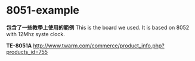 # 8051-example
**包含了一些教學上使用的範例**
This is the board we used. It is based on 8052 with 12Mhz syste clock.

**TE-8051A**
http://www.twarm.com/commerce/product_info.php?products_id=755


